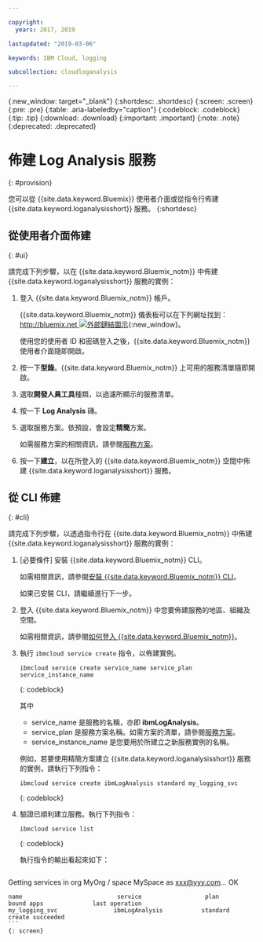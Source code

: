 ```yaml
---

copyright:
  years: 2017, 2019

lastupdated: "2019-03-06"

keywords: IBM Cloud, logging

subcollection: cloudloganalysis

---
```


{:new_window: target="_blank"}
{:shortdesc: .shortdesc}
{:screen: .screen}
{:pre: .pre}
{:table: .aria-labeledby="caption"}
{:codeblock: .codeblock}
{:tip: .tip}
{:download: .download}
{:important: .important}
{:note: .note}
{:deprecated: .deprecated}


# 佈建 Log Analysis 服務
{: #provision}

您可以從 {{site.data.keyword.Bluemix}} 使用者介面或從指令行佈建 {{site.data.keyword.loganalysisshort}} 服務。
{:shortdesc}


## 從使用者介面佈建
{: #ui}

請完成下列步驟，以在 {{site.data.keyword.Bluemix_notm}} 中佈建 {{site.data.keyword.loganalysisshort}} 服務的實例：

1. 登入 {{site.data.keyword.Bluemix_notm}} 帳戶。

    {{site.data.keyword.Bluemix_notm}} 儀表板可以在下列網址找到：[http://bluemix.net ![外部鏈結圖示](../../../icons/launch-glyph.svg "外部鏈結圖示")](http://bluemix.net){:new_window}。
    
	使用您的使用者 ID 和密碼登入之後，{{site.data.keyword.Bluemix_notm}} 使用者介面隨即開啟。

2. 按一下**型錄**。{{site.data.keyword.Bluemix_notm}} 上可用的服務清單隨即開啟。

3. 選取**開發人員工具**種類，以過濾所顯示的服務清單。

4. 按一下 **Log Analysis** 磚。

5. 選取服務方案。依預設，會設定**精簡**方案。

    如需服務方案的相關資訊，請參閱[服務方案](/docs/services/CloudLogAnalysis?topic=cloudloganalysis-log_analysis_ov#plans)。
	
6. 按一下**建立**，以在所登入的 {{site.data.keyword.Bluemix_notm}} 空間中佈建 {{site.data.keyword.loganalysisshort}} 服務。
  
 

## 從 CLI 佈建
{: #cli}

請完成下列步驟，以透過指令行在 {{site.data.keyword.Bluemix_notm}} 中佈建 {{site.data.keyword.loganalysisshort}} 服務的實例：

1. [必要條件] 安裝 {{site.data.keyword.Bluemix_notm}} CLI。

   如需相關資訊，請參閱[安裝 {{site.data.keyword.Bluemix_notm}} CLI](/docs/cli?topic=cloud-cli-ibmcloud-cli#overview)。
   
   如果已安裝 CLI，請繼續進行下一步。
    
2. 登入 {{site.data.keyword.Bluemix_notm}} 中您要佈建服務的地區、組織及空間。 

    如需相關資訊，請參閱[如何登入 {{site.data.keyword.Bluemix_notm}}](/docs/services/CloudLogAnalysis/qa?topic=cloudloganalysis-cli_qa#login)。
	
3. 執行 `ibmcloud service create` 指令，以佈建實例。

    ```
	ibmcloud service create service_name service_plan service_instance_name
	```
	{: codeblock}
	
	其中
	
	* service_name 是服務的名稱，亦即 **ibmLogAnalysis**。
	* service_plan 是服務方案名稱。如需方案的清單，請參閱[服務方案](/docs/services/CloudLogAnalysis?topic=cloudloganalysis-log_analysis_ov#plans)。
	* service_instance_name 是您要用於所建立之新服務實例的名稱。

	例如，若要使用精簡方案建立 {{site.data.keyword.loganalysisshort}} 服務的實例，請執行下列指令：
	
	```
	ibmcloud service create ibmLogAnalysis standard my_logging_svc
	```
	{: codeblock}
	
4. 驗證已順利建立服務。執行下列指令：

    ```	
	ibmcloud service list
	```
	{: codeblock}
	
	執行指令的輸出看起來如下：
	
	```
Getting services in org MyOrg / space MySpace as xxx@yyy.com...
    OK
    
    name                           service                  plan                   bound apps              last operation
    my_logging_svc                ibmLogAnalysis           standard                                        create succeeded
	```
	{: screen}

	



